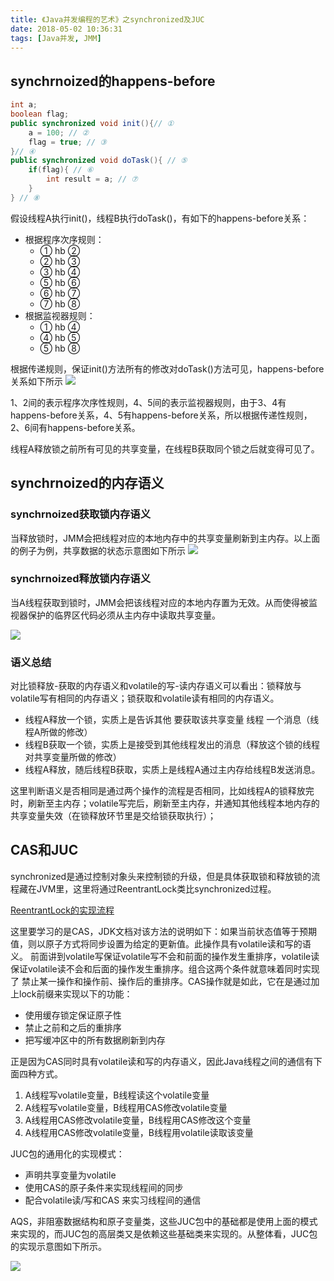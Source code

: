 ```yaml
---
title: 《Java并发编程的艺术》之synchronized及JUC
date: 2018-05-02 10:36:31
tags: [Java并发, JMM]
---
```


## synchrnoized的happens-before
```java
int a;
boolean flag;
public synchronized void init(){// ①
    a = 100; // ②
    flag = true; // ③
}// ④
public synchronized void doTask(){ // ⑤
    if(flag){ // ⑥
        int result = a; // ⑦
    }
} // ⑧
```
假设线程A执行init()，线程B执行doTask()，有如下的happens-before关系：

* 根据程序次序规则：
     - ① hb ②
     - ② hb ③
     - ③ hb ④
     - ⑤ hb ⑥
     - ⑥ hb ⑦
     - ⑦ hb ⑧
* 根据监视器规则：
     - ① hb ④
     - ④ hb ⑤
     - ⑤ hb ⑧

根据传递规则，保证init()方法所有的修改对doTask()方法可见，happens-before关系如下所示
![](https://blog-1252749790.file.myqcloud.com/JavaConcurrent/synchronized_happens_before.png)

1、2间的表示程序次序性规则，4、5间的表示监视器规则，由于3、4有happens-before关系，4、5有happens-before关系，所以根据传递性规则，2、6间有happens-before关系。

线程A释放锁之前所有可见的共享变量，在线程B获取同个锁之后就变得可见了。

## synchrnoized的内存语义

### synchrnoized获取锁内存语义
当释放锁时，JMM会把线程对应的本地内存中的共享变量刷新到主内存。以上面的例子为例，共享数据的状态示意图如下所示
![](https://blog-1252749790.file.myqcloud.com/JavaConcurrent/synchronized_release_semantic.png)

### synchrnoized释放锁内存语义
当A线程获取到锁时，JMM会把该线程对应的本地内存置为无效。从而使得被监视器保护的临界区代码必须从主内存中读取共享变量。

![](https://blog-1252749790.file.myqcloud.com/JavaConcurrent/synchronized_lock_semantic.png)

### 语义总结
对比锁释放-获取的内存语义和volatile的写-读内存语义可以看出：锁释放与volatile写有相同的内存语义；锁获取和volatile读有相同的内存语义。

* 线程A释放一个锁，实质上是告诉其他 要获取该共享变量 线程 一个消息（线程A所做的修改）
* 线程B获取一个锁，实质上是接受到其他线程发出的消息（释放这个锁的线程对共享变量所做的修改）
* 线程A释放，随后线程B获取，实质上是线程A通过主内存给线程B发送消息。

这里判断语义是否相同是通过两个操作的流程是否相同，比如线程A的锁释放完时，刷新至主内存；volatile写完后，刷新至主内存，并通知其他线程本地内存的共享变量失效（在锁释放环节里是交给锁获取执行）；

## CAS和JUC
synchronized是通过控制对象头来控制锁的升级，但是具体获取锁和释放锁的流程藏在JVM里，这里将通过ReentrantLock类比synchronized过程。

[ReentrantLock的实现流程](https://codeleven.cn/2018/04/05/%E4%BA%86%E8%A7%A3AQS%E4%B9%8BExclusiveLock/)

这里要学习的是CAS，JDK文档对该方法的说明如下：如果当前状态值等于预期值，则以原子方式将同步设置为给定的更新值。此操作具有volatile读和写的语义。
前面讲到volatile写保证volatile写不会和前面的操作发生重排序，volatile读保证volatile读不会和后面的操作发生重排序。组合这两个条件就意味着同时实现了 禁止某一操作和操作前、操作后的重排序。CAS操作就是如此，它在是通过加上lock前缀来实现以下的功能：
* 使用缓存锁定保证原子性
* 禁止之前和之后的重排序
* 把写缓冲区中的所有数据刷新到内存

正是因为CAS同时具有volatile读和写的内存语义，因此Java线程之间的通信有下面四种方式。

1. A线程写volatile变量，B线程读这个volatile变量
2. A线程写volatile变量，B线程用CAS修改volatile变量
3. A线程用CAS修改volatile变量，B线程用CAS修改这个变量
4. A线程用CAS修改volatile变量，B线程用volatile读取该变量

JUC包的通用化的实现模式：
* 声明共享变量为volatile
* 使用CAS的原子条件来实现线程间的同步
* 配合volatile读/写和CAS 来实习线程间的通信

AQS，非阻塞数据结构和原子变量类，这些JUC包中的基础都是使用上面的模式来实现的，而JUC包的高层类又是依赖这些基础类来实现的。从整体看，JUC包的实现示意图如下所示。

![](https://blog-1252749790.file.myqcloud.com/JavaConcurrent/JUCStructure.png)

